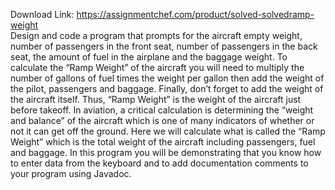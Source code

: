 Download Link: https://assignmentchef.com/product/solved-solvedramp-weight
<br>
Design and code a program that prompts for the aircraft empty weight, number of passengers in the front seat, number of passengers in the back seat, the amount of fuel in the airplane and the baggage weight. To calculate the “Ramp Weight” of the aircraft you will need to multiply the number of gallons of fuel times the weight per gallon then add the weight of the pilot, passengers and baggage. Finally, don’t forget to add the weight of the aircraft itself. Thus, “Ramp Weight” is the weight of the aircraft just before takeoff. In aviation, a critical calculation is determining the “weight and balance” of the aircraft which is one of many indicators of whether or not it can get off the ground. Here we will calculate what is called the “Ramp Weight” which is the total weight of the aircraft including passengers, fuel and baggage. In this program you will be demonstrating that you know how to enter data from the keyboard and to add documentation comments to your program using Javadoc.